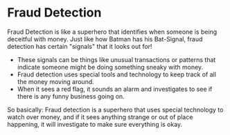 # Fraud Detection

Fraud Detection is like a superhero that identifies when someone is being deceitful with money. Just like how Batman has his Bat-Signal, fraud detection has certain "signals" that it looks out for!
 
* These signals can be things like unusual transactions or patterns that indicate someone might be doing something sneaky with money.
* Fraud detection uses special tools and technology to keep track of all the money moving around.
* When it sees a red flag, it sounds an alarm and investigates to see if there is any funny business going on.
 
So basically: Fraud detection is a superhero that uses special technology to watch over money, and if it sees anything strange or out of place happening, it will investigate to make sure everything is okay.
